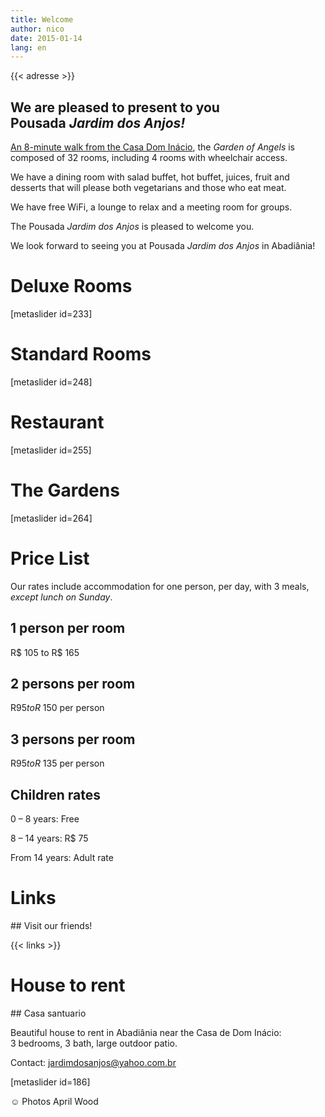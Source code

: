 ```yaml
---
title: Welcome
author: nico
date: 2015-01-14
lang: en
---
```


{{< adresse >}}

## We are pleased to present to you Pousada <i>Jardim dos Anjos!</i>

<a href="http://goo.gl/maps/i1L2U"><span class="domInacio">An 8-minute walk from the Casa Dom Inácio</span></a>, the <i>Garden of Angels</i> is composed of 32 rooms, including 4 rooms with wheelchair access.

We have a dining room with salad buffet, hot buffet, juices, fruit and desserts that will please both vegetarians and those who eat meat.

We have free WiFi, a lounge to relax and a meeting room for groups.

The Pousada <i>Jardim dos Anjos</i> is pleased to welcome you.

We look forward to seeing you at Pousada <i>Jardim dos Anjos</i> in Abadiânia!

<h1 id="photos_chambres_deluxes">Deluxe Rooms</h1>

[metaslider id=233]

<h1 id="photos_chambres_standards">Standard Rooms</h1>

[metaslider id=248]

<h1 id="photos_coin-repas">Restaurant</h1>

[metaslider id=255]

<h1 id="photos_jardins">The Gardens</h1>

[metaslider id=264]

<!--
# Photos

[metaslider id=92]

*Photos by Pasha Antonov: <a href="http://www.pavelantonov.com">www.pavelantonov.com</a>
-->


# Price List

Our rates include accommodation for one person, per day, with 3 meals, <em>except lunch on Sunday</em>.

## 1 person per room

R$ 105 to R$ 165

## 2 persons per room

R$ 95 to R$ 150 per person

## 3 persons per room

R$ 95 to R$ 135 per person

## Children rates

0 – 8 years: Free

8 – 14 years: R$ 75

From 14 years: Adult rate

<!--
<h1>Testimonials</h1>
-->
<!-- Vide -->


# Links

## Visit our friends!

{{< links >}}


# House to rent

## Casa santuario

Beautiful house to rent in Abadiânia near the Casa de Dom Inácio: 3 bedrooms, 3 bath, large outdoor patio.

Contact: <a href="mailto:jardimdosanjos@yahoo.com.br">jardimdosanjos@yahoo.com.br</a>

[metaslider id=186]

☺ Photos April Wood
